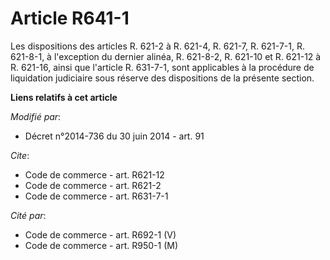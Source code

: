 # Article R641-1

Les dispositions des articles R. 621-2 à R. 621-4,     R. 621-7, R. 621-7-1, R. 621-8-1, à l'exception du dernier alinéa, R.
621-8-2, R. 621-10 et R. 621-12 à R. 621-16, ainsi que l'article R. 631-7-1, sont applicables à la procédure de liquidation
judiciaire sous réserve des dispositions de la présente section.

**Liens relatifs à cet article**

_Modifié par_:

  - Décret n°2014-736 du 30 juin 2014 - art. 91

_Cite_:

  - Code de commerce - art. R621-12
  - Code de commerce - art. R621-2
  - Code de commerce - art. R631-7-1

_Cité par_:

  - Code de commerce - art. R692-1 (V)
  - Code de commerce - art. R950-1 (M)
